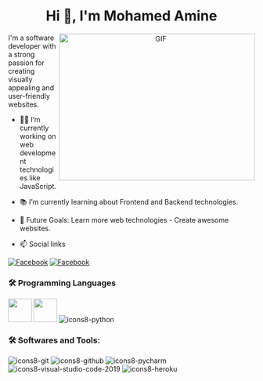 
  <h1 align="center">Hi 👋, I'm Mohamed Amine</h1>

<a target="_blank" align="center">
  <img align="right" top="500" height="300" width="400" alt="GIF" src="https://media.giphy.com/media/SWoSkN6DxTszqIKEqv/giphy.gif">
</a>

<p>I'm a software developer with a strong passion for creating visually appealing and user-friendly websites. 
</p>



- 👨‍💻 I’m currently working on web development technologies like JavaScript.
- 📚 I’m currently learning about Frontend and Backend technologies.
- 🎯 Future Goals: Learn more web technologies - Create awesome websites.
  
- 📫 Social links
<p>
<a href="https://www.facebook.com/Mohamed Toumi/"><img
    src="https://img.shields.io/badge/-Facebook-3b5998?style=flat&logo=facebook&logoColor=white" alt="Facebook"></a>
<a href="https://www.instagram.com/mod_king_99/"><img
    src="https://img.shields.io/badge/-Instagram-d62976?style=flat&logo=instagram&logoColor=white"
    alt="Facebook"></a>

</p>


<p><h3 id="programming-languages">🛠 Programming Languages</h3></p>

  
<p><img width="48px" src="https://raw.githubusercontent.com/rahulbanerjee26/githubAboutMeGenerator/main/icons/html.svg"> 
<img width="48px" src="https://raw.githubusercontent.com/rahulbanerjee26/githubAboutMeGenerator/main/icons/css.svg"> 
<img src="https://user-images.githubusercontent.com/76852813/172720089-5ce0ea22-01c9-4444-8e70-a81501452b13.svg" alt="icons8-python"></p>

<h3 align="left">🛠 Softwares and Tools:</h3>
 </p><p><img src="https://user-images.githubusercontent.com/76852813/172722126-2495793f-c4f3-43cc-bfb2-14e1d6f4d3a2.svg" alt="icons8-git">
<img src="https://user-images.githubusercontent.com/76852813/172732353-d8b662eb-8f1c-453a-82f4-00132b440aaa.svg" alt="icons8-github">
<img src="https://user-images.githubusercontent.com/76852813/172722267-f6f30163-ec39-4d98-a106-7c91394f4c44.svg" alt="icons8-pycharm">
<img src="https://user-images.githubusercontent.com/76852813/172722742-4c84455a-830a-4f69-8dcd-ac9437e52251.svg" alt="icons8-visual-studio-code-2019">
<img src="https://user-images.githubusercontent.com/76852813/172721998-708f82d2-e288-462e-a2fd-2ee471036151.svg" alt="icons8-heroku">

 </p>
